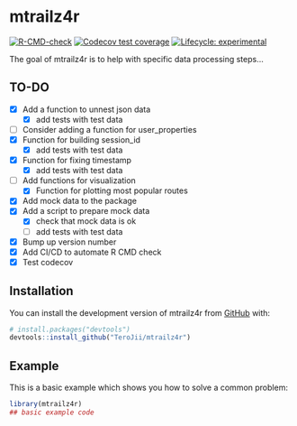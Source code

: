 
<!-- README.md is generated from README.Rmd. Please edit that file -->

# mtrailz4r

<!-- badges: start -->

[![R-CMD-check](https://github.com/TeroJii/mtrailz4r/actions/workflows/R-CMD-check.yaml/badge.svg)](https://github.com/TeroJii/mtrailz4r/actions/workflows/R-CMD-check.yaml)
[![Codecov test
coverage](https://codecov.io/gh/TeroJii/mtrailz4r/branch/main/graph/badge.svg)](https://app.codecov.io/gh/TeroJii/mtrailz4r?branch=main)
[![Lifecycle:
experimental](https://img.shields.io/badge/lifecycle-experimental-orange.svg)](https://lifecycle.r-lib.org/articles/stages.html#experimental)
<!-- badges: end -->

The goal of mtrailz4r is to help with specific data processing steps…

## TO-DO

- [x] Add a function to unnest json data
  - [x] add tests with test data
- [ ] Consider adding a function for user_properties
- [x] Function for building session_id
  - [x] add tests with test data
- [x] Function for fixing timestamp
  - [x] add tests with test data
- [ ] Add functions for visualization
  - [x] Function for plotting most popular routes
- [x] Add mock data to the package
- [x] Add a script to prepare mock data
  - [x] check that mock data is ok
  - [ ] add tests with test data
- [x] Bump up version number
- [x] Add CI/CD to automate R CMD check
- [x] Test codecov

## Installation

You can install the development version of mtrailz4r from
[GitHub](https://github.com/) with:

``` r
# install.packages("devtools")
devtools::install_github("TeroJii/mtrailz4r")
```

## Example

This is a basic example which shows you how to solve a common problem:

``` r
library(mtrailz4r)
## basic example code
```

